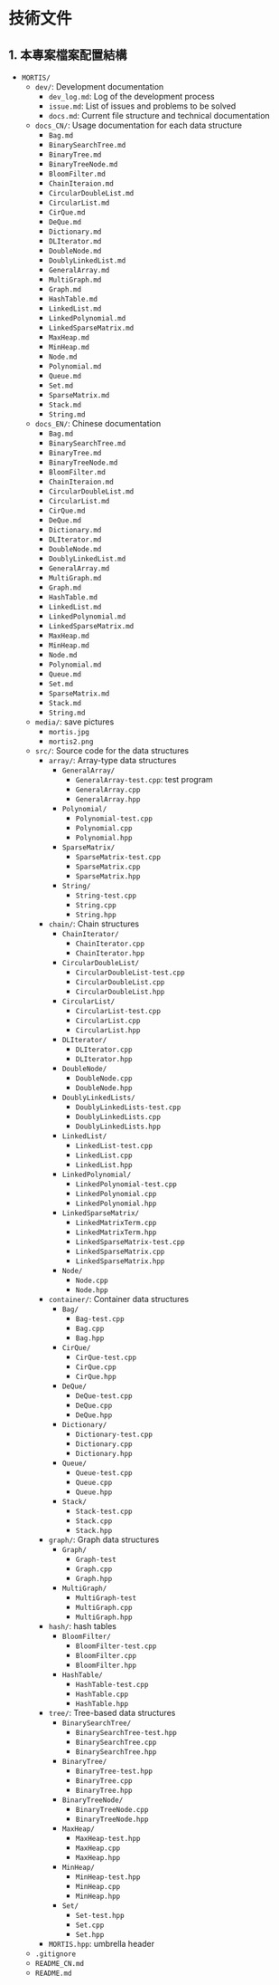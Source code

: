 # 技術文件

## 1. 本專案檔案配置結構

- `MORTIS/`
    - `dev/`: Development documentation
        - `dev_log.md`: Log of the development process
        - `issue.md`: List of issues and problems to be solved
        - `docs.md`: Current file structure and technical documentation
    - `docs_CN/`: Usage documentation for each data structure
        - `Bag.md`
        - `BinarySearchTree.md`
        - `BinaryTree.md`
        - `BinaryTreeNode.md`
        - `BloomFilter.md`
        - `ChainIteraion.md`
        - `CircularDoubleList.md`
        - `CircularList.md`
        - `CirQue.md`
        - `DeQue.md`
        - `Dictionary.md`
        - `DLIterator.md`
        - `DoubleNode.md`
        - `DoublyLinkedList.md`
        - `GeneralArray.md`
        - `MultiGraph.md`
        - `Graph.md`
        - `HashTable.md`
        - `LinkedList.md`
        - `LinkedPolynomial.md`
        - `LinkedSparseMatrix.md`
        - `MaxHeap.md`
        - `MinHeap.md`
        - `Node.md`
        - `Polynomial.md`
        - `Queue.md`
        - `Set.md`
        - `SparseMatrix.md`
        - `Stack.md`
        - `String.md`
    - `docs_EN/`: Chinese documentation
        - `Bag.md`
        - `BinarySearchTree.md`
        - `BinaryTree.md`
        - `BinaryTreeNode.md`
        - `BloomFilter.md`
        - `ChainIteraion.md`
        - `CircularDoubleList.md`
        - `CircularList.md`
        - `CirQue.md`
        - `DeQue.md`
        - `Dictionary.md`
        - `DLIterator.md`
        - `DoubleNode.md`
        - `DoublyLinkedList.md`
        - `GeneralArray.md`
        - `MultiGraph.md`
        - `Graph.md`
        - `HashTable.md`
        - `LinkedList.md`
        - `LinkedPolynomial.md`
        - `LinkedSparseMatrix.md`
        - `MaxHeap.md`
        - `MinHeap.md`
        - `Node.md`
        - `Polynomial.md`
        - `Queue.md`
        - `Set.md`
        - `SparseMatrix.md`
        - `Stack.md`
        - `String.md`
    - `media/`: save pictures
        - `mortis.jpg`
        - `mortis2.png`
    - `src/`: Source code for the data structures
        - `array/`: Array-type data structures
            - `GeneralArray/`
                - `GeneralArray-test.cpp`: test program 
                - `GeneralArray.cpp`
                - `GeneralArray.hpp`
            - `Polynomial/`
                - `Polynomial-test.cpp`
                - `Polynomial.cpp`
                - `Polynomial.hpp`
            - `SparseMatrix/`
                - `SparseMatrix-test.cpp`
                - `SparseMatrix.cpp`
                - `SparseMatrix.hpp`
            - `String/`
                - `String-test.cpp`
                - `String.cpp`
                - `String.hpp`
        - `chain/`: Chain structures
            - `ChainIterator/`
                - `ChainIterator.cpp`
                - `ChainIterator.hpp`
            - `CircularDoubleList/`
                - `CircularDoubleList-test.cpp`
                - `CircularDoubleList.cpp`
                - `CircularDoubleList.hpp`
            - `CircularList/`
                - `CircularList-test.cpp`
                - `CircularList.cpp`
                - `CircularList.hpp`
            - `DLIterator/`
                - `DLIterator.cpp`
                - `DLIterator.hpp`
            - `DoubleNode/`
                - `DoubleNode.cpp`
                - `DoubleNode.hpp`
            - `DoublyLinkedLists/`
                - `DoublyLinkedLists-test.cpp`
                - `DoublyLinkedLists.cpp`
                - `DoublyLinkedLists.hpp`
            - `LinkedList/`
                - `LinkedList-test.cpp`
                - `LinkedList.cpp`
                - `LinkedList.hpp`
            - `LinkedPolynomial/`
                - `LinkedPolynomial-test.cpp`
                - `LinkedPolynomial.cpp`
                - `LinkedPolynomial.hpp`
            - `LinkedSparseMatrix/`
                - `LinkedMatrixTerm.cpp`
                - `LinkedMatrixTerm.hpp`
                - `LinkedSparseMatrix-test.cpp`
                - `LinkedSparseMatrix.cpp`
                - `LinkedSparseMatrix.hpp`
            - `Node/`
                - `Node.cpp`
                - `Node.hpp`
        - `container/`: Container data structures
            - `Bag/`
                - `Bag-test.cpp`
                - `Bag.cpp`
                - `Bag.hpp`
            - `CirQue/`
                - `CirQue-test.cpp`
                - `CirQue.cpp`
                - `CirQue.hpp`
            - `DeQue/`
                - `DeQue-test.cpp`
                - `DeQue.cpp`
                - `DeQue.hpp`
            - `Dictionary/`
                - `Dictionary-test.cpp`
                - `Dictionary.cpp`
                - `Dictionary.hpp`
            - `Queue/`
                - `Queue-test.cpp`
                - `Queue.cpp`
                - `Queue.hpp`
            - `Stack/`
                - `Stack-test.cpp`
                - `Stack.cpp`
                - `Stack.hpp`
        - `graph/`: Graph data structures
            - `Graph/`
              - `Graph-test`
              - `Graph.cpp`
              - `Graph.hpp`
            - `MultiGraph/`
              - `MultiGraph-test`
              - `MultiGraph.cpp`
              - `MultiGraph.hpp`
        - `hash/`: hash tables
            - `BloomFilter/`
                - `BloomFilter-test.cpp`
                - `BloomFilter.cpp`
                - `BloomFilter.hpp`
            - `HashTable/`
                - `HashTable-test.cpp`
                - `HashTable.cpp`
                - `HashTable.hpp`
        - `tree/`: Tree-based data structures
            - `BinarySearchTree/`
                - `BinarySearchTree-test.hpp`
                - `BinarySearchTree.cpp`
                - `BinarySearchTree.hpp`
            - `BinaryTree/`
                - `BinaryTree-test.hpp`
                - `BinaryTree.cpp`
                - `BinaryTree.hpp`
            - `BinaryTreeNode/`
                - `BinaryTreeNode.cpp`
                - `BinaryTreeNode.hpp`
            - `MaxHeap/`
                - `MaxHeap-test.hpp`
                - `MaxHeap.cpp`
                - `MaxHeap.hpp`
            - `MinHeap/`
                - `MinHeap-test.hpp`
                - `MinHeap.cpp`
                - `MinHeap.hpp`
            - `Set/`
                - `Set-test.hpp`
                - `Set.cpp`
                - `Set.hpp`
        - `MORTIS.hpp`: umbrella header
    - `.gitignore`
    - `README_CN.md`
    - `README.md`